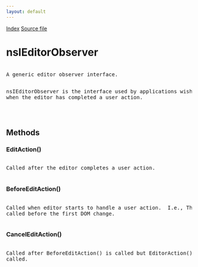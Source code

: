 ```yaml
---
layout: default
---
```

<div id='links'><a href="../index.html">Index</a>
<a href="http://dxr.mozilla.org/mozilla-central/source/editor/nsIEditorObserver.idl">Source file</a>
</div>

# nsIEditorObserver #
<pre>  
A generic editor observer interface.   
<P>  
nsIEditorObserver is the interface used by applications wishing to be notified  
when the editor has completed a user action.   
  
  
</pre>
## Methods ##

### EditAction() ###
<pre>   
Called after the editor completes a user action.  
  
</pre>
### BeforeEditAction() ###
<pre>  
Called when editor starts to handle a user action.  I.e., This must be  
called before the first DOM change.  
  
</pre>
### CancelEditAction() ###
<pre>  
Called after BeforeEditAction() is called but EditorAction() won't be  
called.  
  
</pre>